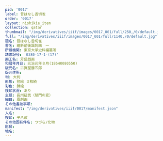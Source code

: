 ```yaml
---
pid: '0017'
label: 昔はなし舌切雀
order: '0017'
layout: nishikie_item
collection: qatar
thumbnail: "/img/derivatives/iiif/images/0017_001/full/250,/0/default.jpg"
full: "/img/derivatives/iiif/images/0017_001/full/1140,/0/default.jpg"
題名: 昔はなし舌切雀
書名: 維新前後諷刺画　一
所蔵機関: 東京大学史料編纂所
請求記号: '0380-17-1-(17)'
画工名: 芳盛戯画
和暦年月日: 元治元年８月(18640080550)
版元名: 古賀屋勝五郎
版元住所: 
判: 大判
形態: 竪絵 ３枚続
彩色: 錦絵
検印状況: あり
主題: 長州征伐（禁門の変）
細目: 風刺画
その他書誌事項: 
manifest: "/img/derivatives/iiif/0017/manifest.json"
人名: 
検印: 子八改
その他固有件名: つづら/化物
彫師: 
地名: 
---
```

